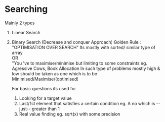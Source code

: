 # Searching

   Mainly 2 types
1. Linear Search

2. Binary Search  (Decrease and conquer Approach)
   Golden Rule : "OPTIMISATION OVER SEARCH"
   Its mostly with sorted/ similar type of array </br>
                OR    </br>
   "You 've to maximise/minimise but limiting to some constraints
   eg. Agressive Cows, Book Allocation
        In such type of problems mostly high & low should be taken as one which is to be
        Minimised/Maximise/(optimised)

   For basic questions its used for
   1. Looking for a target value
   2. Last/1st element that satisfies a certain condition 
      eg. A no which is --just-- greater than 1
   3. Real value finding
      eg. sqrt(x) with some precision

